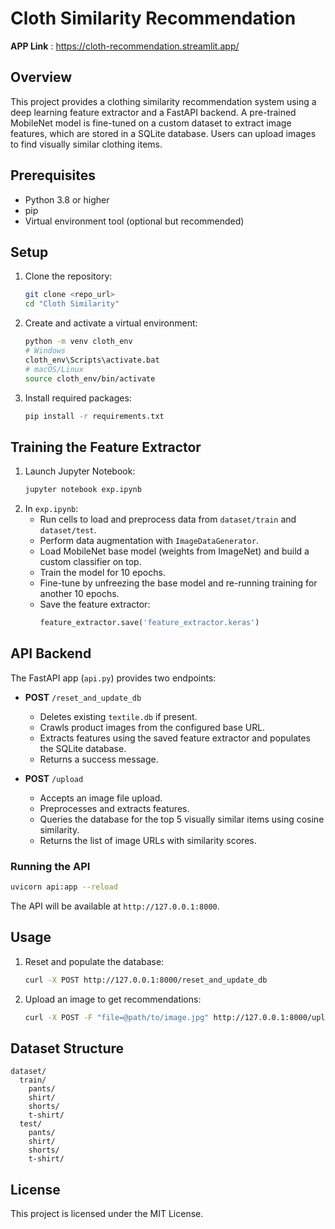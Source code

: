# Cloth Similarity Recommendation

**APP Link** : https://cloth-recommendation.streamlit.app/

## Overview
This project provides a clothing similarity recommendation system using a deep learning feature extractor and a FastAPI backend. A pre-trained MobileNet model is fine-tuned on a custom dataset to extract image features, which are stored in a SQLite database. Users can upload images to find visually similar clothing items.

## Prerequisites
- Python 3.8 or higher
- pip
- Virtual environment tool (optional but recommended)

## Setup
1. Clone the repository:
   ```bash
   git clone <repo_url>
   cd "Cloth Similarity"
   ```
2. Create and activate a virtual environment:
   ```bash
   python -m venv cloth_env
   # Windows
   cloth_env\Scripts\activate.bat
   # macOS/Linux
   source cloth_env/bin/activate
   ```
3. Install required packages:
   ```bash
   pip install -r requirements.txt
   ```

## Training the Feature Extractor
1. Launch Jupyter Notebook:
   ```bash
   jupyter notebook exp.ipynb
   ```
2. In `exp.ipynb`:
   - Run cells to load and preprocess data from `dataset/train` and `dataset/test`.
   - Perform data augmentation with `ImageDataGenerator`.
   - Load MobileNet base model (weights from ImageNet) and build a custom classifier on top.
   - Train the model for 10 epochs.
   - Fine-tune by unfreezing the base model and re-running training for another 10 epochs.
   - Save the feature extractor:
     ```python
     feature_extractor.save('feature_extractor.keras')
     ```

## API Backend
The FastAPI app (`api.py`) provides two endpoints:

- **POST** `/reset_and_update_db`
  - Deletes existing `textile.db` if present.
  - Crawls product images from the configured base URL.
  - Extracts features using the saved feature extractor and populates the SQLite database.
  - Returns a success message.

- **POST** `/upload`
  - Accepts an image file upload.
  - Preprocesses and extracts features.
  - Queries the database for the top 5 visually similar items using cosine similarity.
  - Returns the list of image URLs with similarity scores.

### Running the API
```bash
uvicorn api:app --reload
```
The API will be available at `http://127.0.0.1:8000`.

## Usage
1. Reset and populate the database:
   ```bash
   curl -X POST http://127.0.0.1:8000/reset_and_update_db
   ```
2. Upload an image to get recommendations:
   ```bash
   curl -X POST -F "file=@path/to/image.jpg" http://127.0.0.1:8000/upload
   ```

## Dataset Structure
```
dataset/
  train/
    pants/
    shirt/
    shorts/
    t-shirt/
  test/
    pants/
    shirt/
    shorts/
    t-shirt/
```

## License
This project is licensed under the MIT License.